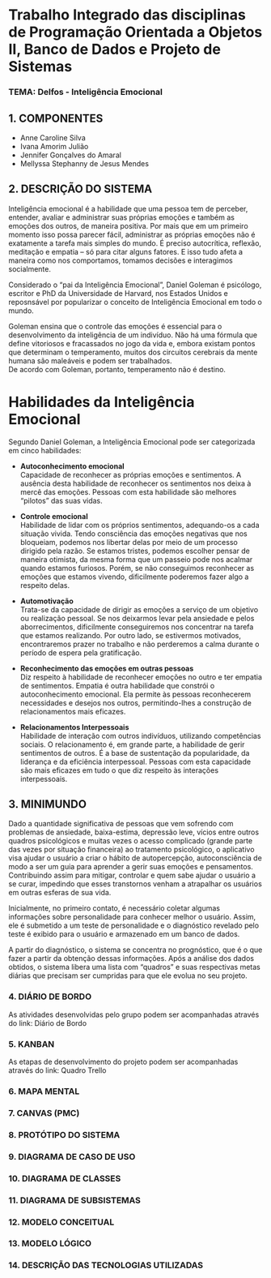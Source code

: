 # Trabalho Integrado das disciplinas de Programação Orientada a Objetos II, Banco de Dados e Projeto de Sistemas 

### TEMA: Delfos - Inteligência Emocional<br/>

## 1. COMPONENTES
- Anne Caroline Silva
- Ivana Amorim Julião
- Jennifer Gonçalves do Amaral
- Mellyssa Stephanny de Jesus Mendes

## 2. DESCRIÇÃO DO SISTEMA

Inteligência emocional é a habilidade que uma pessoa tem de perceber, entender, avaliar e administrar suas próprias emoções 
e também as emoções dos outros, de maneira positiva.  Por mais que em um primeiro momento isso possa parecer fácil, administrar 
as próprias emoções não é exatamente a tarefa mais simples do mundo. É preciso autocrítica, reflexão, meditação e empatia – só 
para citar alguns fatores. E isso tudo afeta a maneira como nos comportamos, tomamos decisões e interagimos socialmente.<br/>

Considerado o “pai da Inteligência Emocional”, Daniel Goleman é psicólogo, escritor e PhD da Universidade de Harvard, 
nos Estados Unidos e reposnsável por popularizar o conceito de Inteligência Emocional em todo o mundo.<br/>

Goleman ensina que o controle das emoções é essencial para o desenvolvimento da inteligência de um indivíduo. Não há uma 
fórmula que define vitoriosos e fracassados no jogo da vida e, embora existam pontos que determinam o temperamento, 
muitos dos circuitos cerebrais da mente humana são maleáveis e podem ser trabalhados.<br/>
De acordo com Goleman, portanto, temperamento não é destino.

# Habilidades da Inteligência Emocional
Segundo Daniel Goleman, a Inteligência Emocional pode ser categorizada em cinco habilidades:

- **Autoconhecimento emocional**<br/>
Capacidade de reconhecer as próprias emoções e sentimentos. A ausência desta habilidade de reconhecer os sentimentos 
nos deixa à mercê das emoções. Pessoas com esta habilidade são melhores “pilotos” das suas vidas.<br/>

- **Controle emocional**<br/>
Habilidade de lidar com os próprios sentimentos, adequando-os a cada situação vivida. Tendo consciência das emoções 
negativas que nos bloqueiam, podemos nos libertar delas por meio de um processo dirigido pela razão.
Se estamos tristes, podemos escolher pensar de maneira otimista, da mesma forma que um passeio pode nos acalmar quando estamos furiosos.
Porém, se não conseguimos reconhecer as emoções que estamos vivendo, dificilmente poderemos fazer algo a respeito delas.<br/>

- **Automotivação**<br/>
Trata-se da capacidade de dirigir as emoções a serviço de um objetivo ou realização pessoal. Se nos deixarmos levar pela ansiedade e 
pelos aborrecimentos, dificilmente conseguiremos nos concentrar na tarefa que estamos realizando. Por outro lado, se estivermos 
motivados, encontraremos prazer no trabalho e não perderemos a calma durante o período de espera pela gratificação.<br/>

- **Reconhecimento das emoções em outras pessoas**<br/>
Diz respeito à habilidade de reconhecer emoções no outro e ter empatia de sentimentos. Empatia é outra habilidade que constrói o 
autoconhecimento emocional. Ela permite às pessoas reconhecerem necessidades e desejos nos outros, permitindo-lhes a construção de 
relacionamentos mais eficazes.<br/>

- **Relacionamentos Interpessoais**<br/>
Habilidade de interação com outros indivíduos, utilizando competências sociais. O relacionamento é, em grande parte, a habilidade de
gerir sentimentos de outros. É a base de sustentação da popularidade, da liderança e da eficiência interpessoal. Pessoas com esta 
capacidade são mais eficazes em tudo o que diz respeito às interações interpessoais.<br/>


## 3. MINIMUNDO

Dado a quantidade significativa de pessoas que vem sofrendo com problemas de ansiedade, baixa-estima, depressão leve, 
vícios entre outros quadros psicológicos e muitas vezes o acesso complicado (grande parte das vezes por situação financeira) 
ao tratamento psicológico, o aplicativo visa ajudar o usuário a criar o hábito de autopercepção, autoconsciência de modo a 
ser um guia para aprender a gerir suas emoções e pensamentos. Contribuindo assim para mitigar, controlar e quem sabe ajudar
o usuário a se curar, impedindo que esses transtornos venham a atrapalhar os usuários em outras esferas de sua vida.

Inicialmente, no primeiro contato, é necessário coletar algumas informações sobre personalidade para conhecer melhor o usuário. 
Assim, ele é submetido a um teste de personalidade e o diagnóstico revelado pelo teste é exibido para o usuário e armazenado em 
um banco de dados. 

A partir do diagnóstico, o sistema se concentra no prognóstico, que é o que fazer a partir da obtenção dessas informações. 
Após a análise dos dados obtidos, o sistema libera uma lista com “quadros” e suas respectivas metas diárias que precisam 
ser cumpridas para que ele evolua no seu projeto.

### 4. DIÁRIO DE BORDO
As atividades desenvolvidas pelo grupo podem ser acompanhadas através do link: Diário de Bordo

### 5. KANBAN
As etapas de desenvolvimento do projeto podem ser acompanhadas através do link: Quadro Trello

### 6. MAPA MENTAL
### 7. CANVAS (PMC)
### 8. PROTÓTIPO DO SISTEMA
### 9. DIAGRAMA DE CASO DE USO
### 10. DIAGRAMA DE CLASSES
### 11. DIAGRAMA DE SUBSISTEMAS
### 12. MODELO CONCEITUAL
### 13. MODELO LÓGICO
### 14. DESCRIÇÃO DAS TECNOLOGIAS UTILIZADAS


